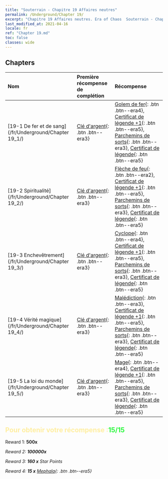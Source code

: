 ```yaml
---
title: "Souterrain - Chapitre 19 Affaires neutres"
permalink: /Underground/Chapter 19/
excerpt: "Chapitre 19 Affaires neutres. Era of Chaos  Souterrain - Chapitre 19. Affaires neutres"
last_modified_at: 2021-04-16
locale: fr
ref: "Chapter 19.md"
toc: false
classes: wide
---
```


## Chapters

  | Nom |  Première récompense de complétion | Récompense |
  |:------------|:------------|:------------| 
  | [19-1 De fer et de sang](/fr/Underground/Chapter 19_1/) | [Clé d'argent](/fr/Items/con_693/){: .btn .btn--era3} | [Golem de fer](/fr/Items/unt_237/){: .btn .btn--era4}, [Certificat de légende +1](/fr/Items/mat_74/){: .btn .btn--era5}, [Parchemins de sorts](/fr/Items/con_694/){: .btn .btn--era3}, [Certificat de légende](/fr/Items/mat_67/){: .btn .btn--era5} |
  | [19-2 Spiritualité](/fr/Underground/Chapter 19_2/) | [Clé d'argent](/fr/Items/con_693/){: .btn .btn--era3} | [Flèche de feu](/fr/Items/her_413/){: .btn .btn--era2}, [Certificat de légende +1](/fr/Items/mat_74/){: .btn .btn--era5}, [Parchemins de sorts](/fr/Items/con_694/){: .btn .btn--era3}, [Certificat de légende](/fr/Items/mat_67/){: .btn .btn--era5} |
  | [19-3 Enchevêtrement](/fr/Underground/Chapter 19_3/) | [Clé d'argent](/fr/Items/con_693/){: .btn .btn--era3} | [Cyclope](/fr/Items/unt_222/){: .btn .btn--era4}, [Certificat de légende +1](/fr/Items/mat_74/){: .btn .btn--era5}, [Parchemins de sorts](/fr/Items/con_694/){: .btn .btn--era3}, [Certificat de légende](/fr/Items/mat_67/){: .btn .btn--era5} |
  | [19-4 Vérité magique](/fr/Underground/Chapter 19_4/) | [Clé d'argent](/fr/Items/con_693/){: .btn .btn--era3} | [Malédiction](/fr/Items/her_410/){: .btn .btn--era3}, [Certificat de légende +1](/fr/Items/mat_74/){: .btn .btn--era5}, [Parchemins de sorts](/fr/Items/con_694/){: .btn .btn--era3}, [Certificat de légende](/fr/Items/mat_67/){: .btn .btn--era5} |
  | [19-5 La loi du monde](/fr/Underground/Chapter 19_5/) | [Clé d'argent](/fr/Items/con_693/){: .btn .btn--era3} | [Mage](/fr/Items/unt_238/){: .btn .btn--era4}, [Certificat de légende +1](/fr/Items/mat_74/){: .btn .btn--era5}, [Parchemins de sorts](/fr/Items/con_694/){: .btn .btn--era3}, [Certificat de légende](/fr/Items/mat_67/){: .btn .btn--era5} |


## <span style="color: #ffeea0">Pour obtenir votre récompense :</span><span style="color: #27f73a">15/15</span>

 Reward 1:  **500x** <i class="fas fa-gem"/>

 Reward 2:  **100000x** <i class="fas fa-coins"/>

 Reward 3: **160 x** Star Points

 Reward 4: **15 x** [Mephala](/fr/Items/her_367/){: .btn .btn--era5}

